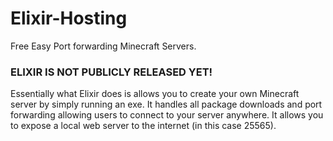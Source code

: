 # Elixir-Hosting
Free Easy Port forwarding Minecraft Servers.


### ELIXIR IS NOT PUBLICLY RELEASED YET! ###

Essentially what Elixir does is allows you to create your own Minecraft server by simply running an exe. It handles all package downloads and port forwarding allowing users to connect to your server anywhere. It allows you to expose a local web server to the internet (in this case 25565).  
